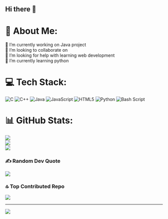## Hi there 👋

# 💫 About Me:
🔭 I’m currently working on Java project<br>👯 I’m looking to collaborate on <br>🤝 I’m looking for help with learning web development<br>🌱 I’m currently learning python<br>


# 💻 Tech Stack:
![C](https://img.shields.io/badge/c-%2300599C.svg?style=for-the-badge&logo=c&logoColor=white) ![C++](https://img.shields.io/badge/c++-%2300599C.svg?style=for-the-badge&logo=c%2B%2B&logoColor=white) ![Java](https://img.shields.io/badge/java-%23ED8B00.svg?style=for-the-badge&logo=openjdk&logoColor=white) ![JavaScript](https://img.shields.io/badge/javascript-%23323330.svg?style=for-the-badge&logo=javascript&logoColor=%23F7DF1E) ![HTML5](https://img.shields.io/badge/html5-%23E34F26.svg?style=for-the-badge&logo=html5&logoColor=white) ![Python](https://img.shields.io/badge/python-3670A0?style=for-the-badge&logo=python&logoColor=ffdd54) ![Bash Script](https://img.shields.io/badge/bash_script-%23121011.svg?style=for-the-badge&logo=gnu-bash&logoColor=white)
# 📊 GitHub Stats:
![](https://github-readme-stats.vercel.app/api?username=NehanKukkady&theme=dark&hide_border=false&include_all_commits=false&count_private=false)<br/>
![](https://github-readme-streak-stats.herokuapp.com/?user=NehanKukkady&theme=dark&hide_border=false)<br/>
![](https://github-readme-stats.vercel.app/api/top-langs/?username=NehanKukkady&theme=dark&hide_border=false&include_all_commits=false&count_private=false&layout=compact)

### ✍️ Random Dev Quote
![](https://quotes-github-readme.vercel.app/api?type=horizontal&theme=radical)

### 🔝 Top Contributed Repo
![](https://github-contributor-stats.vercel.app/api?username=NehanKukkady&limit=5&theme=dark&combine_all_yearly_contributions=true)

---
[![](https://visitcount.itsvg.in/api?id=NehanKukkady&icon=0&color=0)](https://visitcount.itsvg.in)

<!-- Proudly created with GPRM ( https://gprm.itsvg.in ) -->
